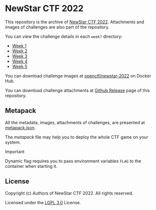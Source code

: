# NewStar CTF 2022

This repository is the archive of [NewStar CTF 2022](https://newstar.wiki/guide/2022/). Attachments and images of challenges are also part of the repository.

You can view the challenge details in each `week?` directory:

- [Week 1](./week1)
- [Week 2](./week2)
- [Week 3](./week3)
- [Week 4](./week4)
- [Week 5](./week5)

You can download challenge images at [openctf/newstar-2022](https://hub.docker.com/r/openctf/newstar-2022) on Docker Hub.

You can download challenge attachments at [Github Release](https://github.com/project-newstar/newstar-ctf-2022/releases/tag/attachment) page of this repository.

## Metapack

All the metadata, images, attachments of challenges, are presented at [metapack.json](./metapack.json).

The *metapack* file may help you to deploy the whole CTF game on your system.

> [!IMPORTANT]
> Dynamic flag requires you to pass environment variables `FLAG` to the container when starting it.

## License

Copyright (c) Authors of NewStar CTF 2022. All rights reserved.

Licensed under the [LGPL 3.0](LICENSE) License.
